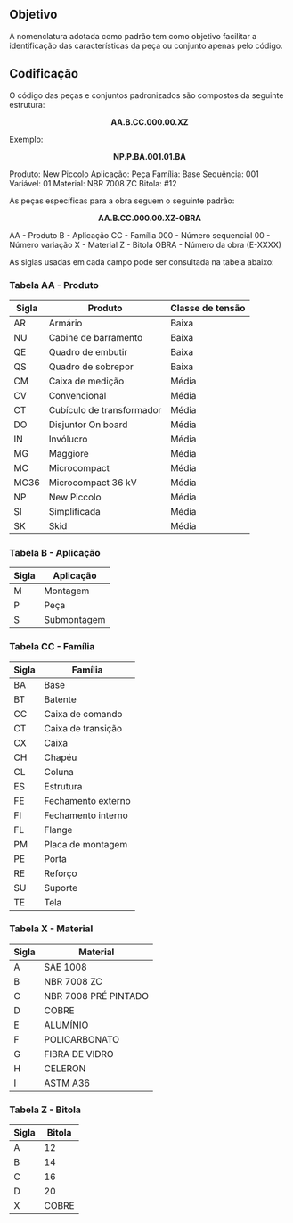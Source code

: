 ## Objetivo
A nomenclatura adotada como padrão tem como objetivo facilitar a identificação das características da peça ou conjunto apenas pelo código.

## Codificação
O código das peças e conjuntos padronizados são compostos da seguinte estrutura:

<p style="text-align:center; font-weight:bold"> AA.B.CC.000.00.XZ </p>

Exemplo:
<p style="text-align:center; font-weight:bold"> NP.P.BA.001.01.BA </p>
Produto: New Piccolo
Aplicação: Peça
Família: Base
Sequência: 001
Variável: 01
Material: NBR 7008 ZC
Bitola: #12

As peças específicas para a obra seguem o seguinte padrão:

<p style="text-align:center; font-weight:bold"> AA.B.CC.000.00.XZ-OBRA </p>

AA - Produto
B - Aplicação
CC - Família
000 - Número sequencial
00 - Número variação
X - Material
Z - Bitola
OBRA - Número da obra (E-XXXX)

As siglas usadas em cada campo pode ser consultada na tabela abaixo:

### Tabela AA - Produto
| Sigla | Produto | Classe de tensão |
| ----- | ------- | ---------------- |
| AR | Armário | Baixa |
| NU | Cabine de barramento | Baixa |
| QE | Quadro de embutir | Baixa |
| QS | Quadro de sobrepor | Baixa |
| CM | Caixa de medição | Média |
| CV | Convencional | Média |
| CT | Cubículo de transformador | Média |
| DO | Disjuntor On board | Média |
| IN | Invólucro | Média |
| MG | Maggiore | Média |
| MC | Microcompact | Média |
| MC36 | Microcompact 36 kV | Média |
| NP | New Piccolo | Média |
| SI | Simplificada | Média |
| SK | Skid | Média |

### Tabela B - Aplicação
| Sigla | Aplicação |
| ----- | -------- |
| M | Montagem |
| P | Peça |
| S | Submontagem |

### Tabela CC - Família
| Sigla | Família |
| ----- | ------- |
| BA | Base |
| BT | Batente |
| CC | Caixa de comando |
| CT | Caixa de transição |
| CX | Caixa |
| CH | Chapéu |
| CL | Coluna |
| ES | Estrutura |
| FE | Fechamento externo |
| FI | Fechamento interno |
| FL | Flange |
| PM | Placa de montagem |
| PE | Porta |
| RE | Reforço |
| SU | Suporte |
| TE | Tela |

### Tabela X - Material
| Sigla | Material |
| ----- | -------- |
| A | SAE 1008 |
| B | NBR 7008 ZC |
| C | NBR 7008 PRÉ PINTADO |
| D | COBRE |
| E | ALUMÍNIO |
| F | POLICARBONATO |
| G | FIBRA DE VIDRO |
| H | CELERON |
| I | ASTM A36 |

### Tabela Z - Bitola
| Sigla | Bitola |
| ----- | ------ |
| A | 12 |
| B | 14 |
| C | 16 |
| D | 20 |
| X | COBRE |